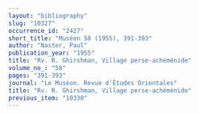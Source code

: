 ```yaml
---
layout: "bibliography"
slug: "10327"
occurrence_id: "2427"
short_title: "Muséon 58 (1955), 391-393"
author: "Naster, Paul"
publication_year: "1955"
title: "Rv. R. Ghirshman, Village perse-achéménide"
volume_no_: "58"
pages: "391-393"
journal: "Le Muséon. Revue d'Études Orientales"
title: "Rv. R. Ghirshman, Village perse-achéménide"
previous_item: "10330"
---
```


